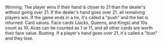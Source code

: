 Winning.
The player wins if their hand is closer to 21 than the dealer's without going over 21. If the dealer's hand goes over 21, all remaining players win. If the game ends in a tie, it's called a "push" and the bet is returned. 
Card values.
Face cards (Jacks, Queens, and Kings) and 10s count as 10, Aces can be counted as 1 or 11, and all other cards are worth their face value. 
Busting.
If a player's hand goes over 21, it's called a "bust" and they lose.
